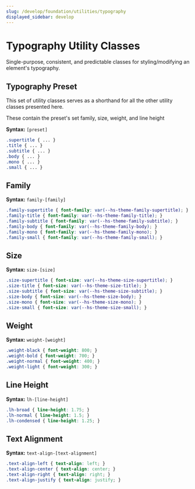 ```yaml
---
slug: /develop/foundation/utilities/typography
displayed_sidebar: develop
---
```

# Typography Utility Classes
Single-purpose, consistent, and predictable classes for styling/modifying an element's typography.

## Typography Preset
This set of utility classes serves as a shorthand for all the other utility classes presented here.

These contain the preset's set family, size, weight, and line height

**Syntax:** `[preset]`
```scss
.supertitle { ... }
.title { ... }
.subtitle { ... }
.body { ... }
.mono { ... }
.small { ... }
```
## Family
**Syntax:** `family-[family]`
```scss
.family-supertitle { font-family: var(--hs-theme-family-supertitle); }
.family-title { font-family: var(--hs-theme-family-title); }
.family-subtitle { font-family: var(--hs-theme-family-subtitle); }
.family-body { font-family: var(--hs-theme-family-body); }
.family-mono { font-family: var(--hs-theme-family-mono); }
.family-small { font-family: var(--hs-theme-family-small); }
```
## Size
**Syntax:** `size-[size]`
```scss
.size-supertitle { font-size: var(--hs-theme-size-supertitle); }
.size-title { font-size: var(--hs-theme-size-title); }
.size-subtitle { font-size: var(--hs-theme-size-subtitle); }
.size-body { font-size: var(--hs-theme-size-body); }
.size-mono { font-size: var(--hs-theme-size-mono); }
.size-small { font-size: var(--hs-theme-size-small); }
```
## Weight
**Syntax:** `weight-[weight]`
```scss
.weight-black { font-weight: 800; }
.weight-bold { font-weight: 700; }
.weight-normal { font-weight: 400; }
.weight-light { font-weight: 300; }
```
## Line Height
**Syntax:** `lh-[line-height]`
```scss
.lh-broad { line-height: 1.75; }
.lh-normal { line-height: 1.5; }
.lh-condensed { line-height: 1.25; }
```
## Text Alignment
**Syntax:** `text-align-[text-alignment]`
```scss
.text-align-left { text-align: left; }
.text-align-center { text-align: center; }
.text-align-right { text-align: right; }
.text-align-justify { text-align: justify; }
```